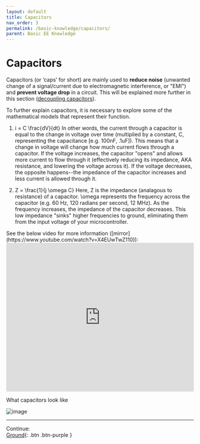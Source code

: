 ```yaml
---
layout: default
title: Capacitors
nav_order: 3
permalink: /basic-knowledge/capacitors/
parent: Basic EE Knowledge
---
```


# Capacitors

Capacitors (or ‘caps’ for short) are mainly used to **reduce noise** (unwanted change of a signal/current due to electromagnetic interference, or "EMI") and **prevent voltage drop** in a circuit. This will be explained more further in this section ([decoupling capacitors](/basic-knowledge/mcus/#decoupling-capacitors)).

To further explain capacitors, it is necessary to explore some of the mathematical models that represent their function.

1. i = C \frac{dV}{dt}
In other words, the current through a capacitor is equal to the change in voltage over time (multiplied by a constant, C, representing the capacitance [e.g. 100nF, .1uF]). This means that a change in voltage will change how much current flows through a capacitor. If the voltage increases, the capacitor "opens" and allows more current to flow through it (effectively reducing its impedance, AKA resistance, and lowering the voltage across it). If the voltage decreases, the opposite happens--the impedance of the capacitor increases and less current is allowed through it. 

2. Z = \frac{1}{j \omega C}
Here, Z is the impedance (analagous to resistance) of a capacitor. \omega represents the frequency across the capacitor (e.g. 60 Hz, 120 radians per second, 12 MHz). As the frequency increases, the impedance of the capacitor decreases. This low impedance "sinks" higher frequencies to ground, eliminating them from the input voltage of your microcontroller. 

<div class="code-example" markdown="1">
See the below video for more information ([mirror](https://www.youtube.com/watch?v=X4EUwTwZ110)):

<iframe width="100%" height="400" src="https://www.youtube.com/embed/X4EUwTwZ110" title="Capacitors Explained - The basics how capacitors work working principle" frameborder="0" allow="accelerometer; autoplay; clipboard-write; encrypted-media; gyroscope; picture-in-picture" allowfullscreen></iframe>

What capacitors look like

![image](https://www.theengineeringknowledge.com/wp-content/uploads/2020/12/Different-Types-of-Capacitors-and-Uses.jpg)
</div>

---

Continue: <br>
[Ground](/basic-knowledge/ground/){: .btn .btn-purple }
